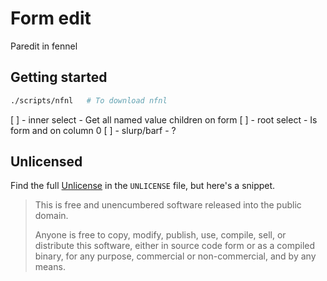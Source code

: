 # Form edit

Paredit in fennel

## Getting started

```bash
./scripts/nfnl   # To download nfnl
```

[ ] - inner select - Get all named value children on form
[ ] - root select - Is form and on column 0
[ ] - slurp/barf - ?

## Unlicensed

Find the full [Unlicense][unlicense] in the `UNLICENSE` file, but here's a
snippet.

> This is free and unencumbered software released into the public domain.
>
> Anyone is free to copy, modify, publish, use, compile, sell, or distribute
> this software, either in source code form or as a compiled binary, for any
> purpose, commercial or non-commercial, and by any means.

[neovim]: https://neovim.io/
[fennel]: https://fennel-lang.org/
[nfnl]: https://github.com/Olical/nfnl
[unlicense]: http://unlicense.org/
[plenary]: https://github.com/nvim-lua/plenary.nvim

